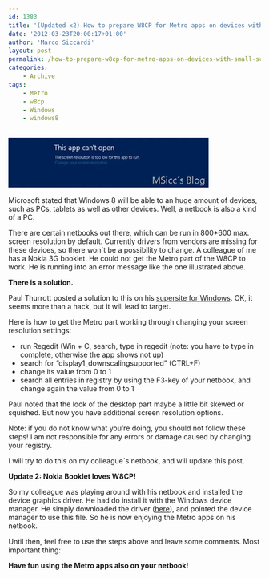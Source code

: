 ```yaml
---
id: 1383
title: '(Updated x2) How to prepare W8CP for Metro apps on devices with small screen resolutions'
date: '2012-03-23T20:00:17+01:00'
author: 'Marco Siccardi'
layout: post
permalink: /how-to-prepare-w8cp-for-metro-apps-on-devices-with-small-screen-resolutions/
categories:
    - Archive
tags:
    - Metro
    - w8cp
    - Windows
    - windows8
---
```


[![cantopenmetro](/assets/img/2012/03/cantopenmetro.jpg "cantopenmetro")](/assets/img/2012/03/cantopenmetro.jpg)

Microsoft stated that Windows 8 will be able to an huge amount of devices, such as PCs, tablets as well as other devices. Well, a netbook is also a kind of a PC.

There are certain netbooks out there, which can be run in 800\*600 max. screen resolution by default. Currently drivers from vendors are missing for these devices, so there won´t be a possibility to change. A colleague of me has a Nokia 3G booklet. He could not get the Metro part of the W8CP to work. He is running into an error message like the one illustrated above.

**There is a solution.**

Paul Thurrott posted a solution to this on his [supersite for Windows](https://www.winsupersite.com). OK, it seems more than a hack, but it will lead to target.

Here is how to get the Metro part working through changing your screen resolution settings:

- run Regedit (Win + C, search, type in regedit (note: you have to type in complete, otherwise the app shows not up)
- search for “display1\_downscalingsupported” (CTRL+F)
- change its value from 0 to 1
- search all entries in registry by using the F3-key of your netbook, and change again the value from 0 to 1

Paul noted that the look of the desktop part maybe a little bit skewed or squished. But now you have additional screen resolution options.

Note: if you do not know what you’re doing, you should not follow these steps! I am not responsible for any errors or damage caused by changing your registry.

I will try to do this on my colleague´s netbook, and will update this post.

**Update 2: Nokia Booklet loves W8CP!**

So my colleague was playing around with his netbook and installed the device graphics driver. He had do install it with the Windows device manager. He simply downloaded the driver ([here](https://europe.nokia.com/support/product-support/booklet-3g/software "here")), and pointed the device manager to use this file. So he is now enjoying the Metro apps on his netbook.

Until then, feel free to use the steps above and leave some comments. Most important thing:

**Have fun using the Metro apps also on your netbook!**